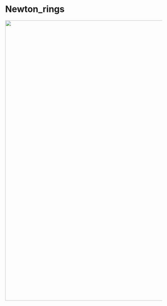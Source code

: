 # Newton_rings 
<img src="https://github.com/koles289/Newton_rings/blob/master/blue_4x_2.png" width="900">
